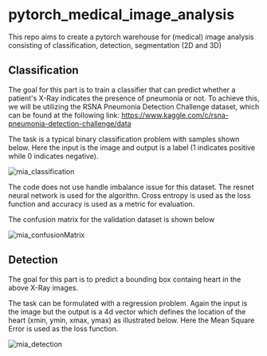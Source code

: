 # pytorch_medical_image_analysis

This repo aims to create a pytorch warehouse for (medical) image analysis consisting of classification, detection, segmentation (2D and 3D)

## Classification

The goal for this part is to train a classifier that can predict whether a patient's X-Ray indicates the presence of pneumonia or not. To achieve this, we will be utilizing the RSNA Pneumonia Detection Challenge dataset, which can be found at the following link: https://www.kaggle.com/c/rsna-pneumonia-detection-challenge/data

The task is a typical binary classification problem with samples shown below. Here the input is the image and output is a label (1 indicates positive while 0 indicates negative).

![mia_classification](https://user-images.githubusercontent.com/6441064/225622764-92f8eff7-39bd-4bed-b33b-1711f043235c.png)

The code does not use handle imbalance issue for this dataset. The resnet neural network is used for the algorithn. Cross entropy is used as the loss function and accuracy is used as a metric for evaluation.

The confusion matrix for the validation dataset is shown below

![mia_confusionMatrix](https://user-images.githubusercontent.com/6441064/225622827-099e1484-7e50-4f19-ba9f-0342a06bdbc5.png)

## Detection

The goal for this part is to predict a bounding box containg heart in the above X-Ray images.

The task can be formulated with a regression problem. Again the input is the image but the output is a 4d vector which defines the location of the heart (xmin, ymin, xmax, ymax) as illustrated below. Here the Mean Square Error is used as the loss function.

![mia_detection](https://user-images.githubusercontent.com/6441064/225624864-b18069f5-cb77-499e-b10c-0337142580a1.png)

